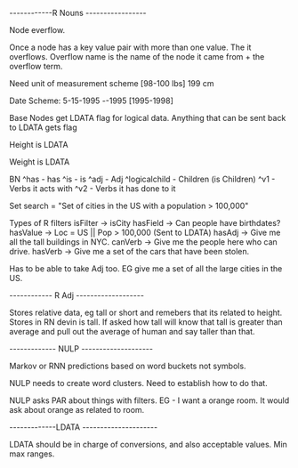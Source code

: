 ------------R Nouns -----------------

Node everflow.

Once a node has a key value pair with more than one value.
The it overflows.
Overflow name is the name of the node it came from + the overflow term.

Need unit of measurement scheme
[98-100 lbs]
199 cm

Date Scheme:
5-15-1995
*-*-1995
[1995-1998]


Base Nodes get LDATA flag for logical data. Anything that can be sent back to LDATA gets flag

Height
  is
    LDATA

Weight
  is
    LDATA

BN
  ^has - has
  ^is - is
  ^adj - Adj
  ^logicalchild - Children (is Children)
  ^v1 - Verbs it acts with
  ^v2 - Verbs it has done to it


Set search = "Set of cities in the US with a population > 100,000"

Types of R filters
isFilter -> isCity
hasField -> Can people have birthdates?
hasValue -> Loc = US || Pop > 100,000 (Sent to LDATA)
hasAdj -> Give me all the tall buildings in NYC.
canVerb -> Give me the people here who can drive.
hasVerb -> Give me a set of the cars that have been stolen.

Has to be able to take Adj too.
EG give me a set of all the large cities in the US.


------------ R Adj -------------------


Stores relative data, eg tall or short and remebers that its related to height.
Stores in RN devin is tall. If asked how tall will know that tall is greater than average and pull out the average of human and say taller than that.




------------- NULP --------------------

Markov or RNN predictions based on word buckets not symbols.

NULP needs to create word clusters. Need to establish how to do that.

NULP asks PAR about things with filters.
EG - I want a orange room.
It would ask about orange as related to room.


-------------LDATA ---------------------

LDATA should be in charge of conversions, and also acceptable values.
Min max ranges.
